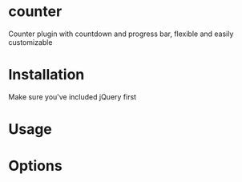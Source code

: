 # counter
Counter plugin with countdown and progress bar, flexible and easily customizable

# Installation
Make sure you've included jQuery first

# Usage

# Options
